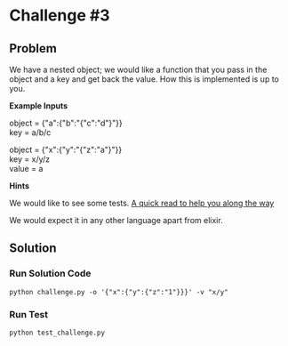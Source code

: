# Challenge #3

## Problem

We have a nested object; we would like a function that you pass in the object and a key and get back the value. How this is implemented is up to you.

**Example Inputs**

object = {"a":{"b":"{"c":"d"}"}}  
key = a/b/c  

object = {"x":{"y":"{"z":"a"}"}}  
key = x/y/z  
value = a

**Hints**

We would like to see some tests. [A quick read to help you along the way](https://hexdocs.pm/elixir/master/Kernel.html#get_in/2)

We would expect it in any other language apart from elixir.

## Solution

### Run Solution Code

```
python challenge.py -o '{"x":{"y":{"z":"1"}}}' -v "x/y"
```

### Run Test

```
python test_challenge.py
```
